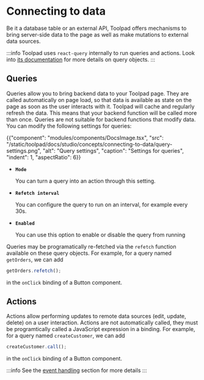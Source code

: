 # Connecting to data

<p class="description">Be it a database table or an external API, Toolpad offers mechanisms to bring server-side data to the page as well as make mutations to external data sources. </p>

:::info
Toolpad uses `react-query` internally to run queries and actions. Look into [its documentation](https://tanstack.com/query/latest/docs/framework/react/guides/queries) for more details on query objects.
:::

## Queries

Queries allow you to bring backend data to your Toolpad page. They are called automatically on page load, so that data is available as state on the page as soon as the user interacts with it. Toolpad will cache and regularly refresh the data. This means that your backend function will be called more than once. Queries are not suitable for backend functions that modify data. You can modify the following settings for queries:

{{"component": "modules/components/DocsImage.tsx", "src": "/static/toolpad/docs/studio/concepts/connecting-to-data/query-settings.png", "alt": "Query settings", "caption": "Settings for queries", "indent": 1, "aspectRatio": 6}}

- **`Mode`**

  You can turn a query into an action through this setting.

- **`Refetch interval`**

  You can configure the query to run on an interval, for example every 30s.

- **`Enabled`**

  You can use this option to enable or disable the query from running

Queries may be programatically re-fetched via the `refetch` function available on these query objects. For example, for a query named `getOrders`, we can add

```js
getOrders.refetch();
```

in the `onClick` binding of a Button component.

## Actions

Actions allow performing updates to remote data sources (edit, update, delete) on a user interaction. Actions are not automatically called, they must be programtically called a JavaScript expression in a binding. For example, for a query named `createCustomer`, we can add

```js
createCustomer.call();
```

in the `onClick` binding of a Button component.

:::info
See the [event handling](/toolpad/studio/concepts/event-handling/) section for more details
:::
